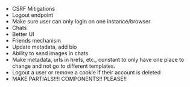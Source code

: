- CSRF Mitigations
- Logout endpoint
- Make sure user can only login on one instance/browser
- Chats
- Better UI
- Friends mechanism
- Update metadata, add bio
- Ability to send images in chats
- Make metadata, urls in hrefs, etc., constant to only have one place to change and not go to different templates.
- Logout a user or remove a cookie if their account is deleted
- MAKE PARTIALS!!!! COMPONENTS!! PLEASE!!
